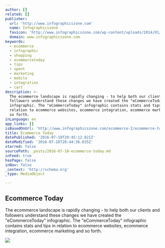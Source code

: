 ```yaml
---
author: []
related: []
publisher:
  url: 'http://www.infographicszone.com'
  name: Infographicszone
  favicon: 'http://www.infographicszone.com/wp-content/uploads/2014/01/Favicon.jpg'
  domain: www.infographicszone.com
keywords:
  - ecommerce
  - infographic
  - shopping
  - ecommercetoday
  - tips
  - spent
  - marketing
  - mobile
  - integration
  - cart
description: >-
  The ecommerce landscape is rapidly changing - to help both our clients and
  followers understand these changes we have created the "eCommerceToday"
  infographic. The "eCommerceToday" infographic contains stats and tips in
  relation to ecommerce websites, ecommerce integration, ecommerce marketing and
  so forth.
inLanguage: en
app_links: []
isBasedOnUrl: 'http://www.infographicszone.com/ecommerce-2/ecommerce-today'
title: Ecommerce Today
datePublished: '2016-07-18T20:45:12.821Z'
dateModified: '2016-07-18T20:44:36.035Z'
starred: false
sourcePath: _posts/2016-07-18-ecommerce-today.md
inFeed: true
hasPage: false
inNav: false
_context: 'http://schema.org'
_type: MediaObject

---
```

<article style=""><h1>Ecommerce Today</h1><p>The ecommerce landscape is rapidly changing - to help both our clients and followers understand these changes we have created the "eCommerceToday" infographic. The "eCommerceToday" infographic contains stats and tips in relation to ecommerce websites, ecommerce integration, ecommerce marketing and so forth.</p><img src="http://www.infographicszone.com/wp-content/uploads/2013/11/ecommerce-today-1.jpg" /></article>